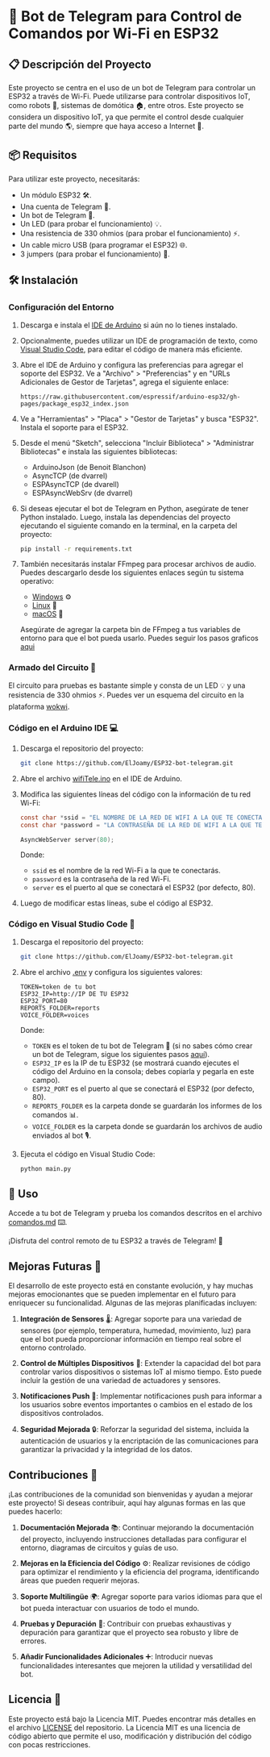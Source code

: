 # 🤖 Bot de Telegram para Control de Comandos por Wi-Fi en ESP32

## 📋 Descripción del Proyecto
Este proyecto se centra en el uso de un bot de Telegram para controlar un ESP32 a través de Wi-Fi. Puede utilizarse para controlar dispositivos IoT, como robots 🤖, sistemas de domótica 🏠, entre otros. Este proyecto se considera un dispositivo IoT, ya que permite el control desde cualquier parte del mundo 🌎, siempre que haya acceso a Internet 📡.

## 📦 Requisitos
Para utilizar este proyecto, necesitarás:

* Un módulo ESP32 🛠️.
* Una cuenta de Telegram 📱.
* Un bot de Telegram 🤖.
* Un LED (para probar el funcionamiento) 💡.
* Una resistencia de 330 ohmios (para probar el funcionamiento) ⚡.
* Un cable micro USB (para programar el ESP32) 🌐.
* 3 jumpers (para probar el funcionamiento) 🧰.

## 🛠️ Instalación

### Configuración del Entorno

1. Descarga e instala el [IDE de Arduino](https://www.arduino.cc/en/software) si aún no lo tienes instalado.

2. Opcionalmente, puedes utilizar un IDE de programación de texto, como [Visual Studio Code](https://code.visualstudio.com/download), para editar el código de manera más eficiente.

3. Abre el IDE de Arduino y configura las preferencias para agregar el soporte del ESP32. Ve a "Archivo" > "Preferencias" y en "URLs Adicionales de Gestor de Tarjetas", agrega el siguiente enlace:
   ```
   https://raw.githubusercontent.com/espressif/arduino-esp32/gh-pages/package_esp32_index.json
   ```

4. Ve a "Herramientas" > "Placa" > "Gestor de Tarjetas" y busca "ESP32". Instala el soporte para el ESP32.

5. Desde el menú "Sketch", selecciona "Incluir Biblioteca" > "Administrar Bibliotecas" e instala las siguientes bibliotecas:
   - ArduinoJson (de Benoit Blanchon)
   - AsyncTCP (de dvarrel)
   - ESPAsyncTCP (de dvarell)
   - ESPAsyncWebSrv (de dvarrel)

6. Si deseas ejecutar el bot de Telegram en Python, asegúrate de tener Python instalado. Luego, instala las dependencias del proyecto ejecutando el siguiente comando en la terminal, en la carpeta del proyecto:
   ```bash
   pip install -r requirements.txt
   ```

7. También necesitarás instalar FFmpeg para procesar archivos de audio. Puedes descargarlo desde los siguientes enlaces según tu sistema operativo:
   - [Windows](https://ffmpeg.org/download.html#build-windows) ⚙️
   - [Linux](https://ffmpeg.org/download.html#build-linux) 🐧
   - [macOS](https://ffmpeg.org/download.html#build-mac) 🍏
   
   Asegúrate de agregar la carpeta bin de FFmpeg a tus variables de entorno para que el bot pueda usarlo.
   Puedes seguir los pasos graficos [aqui](/media/ffmpeg)

### Armado del Circuito 🧩

El circuito para pruebas es bastante simple y consta de un LED 💡 y una resistencia de 330 ohmios ⚡. Puedes ver un esquema del circuito en la plataforma [wokwi](https://wokwi.com/).

### Código en el Arduino IDE 💻

1. Descarga el repositorio del proyecto:
   ```bash
   git clone https://github.com/ElJoamy/ESP32-bot-telegram.git
   ```

2. Abre el archivo [wifiTele.ino](/wifiTele.ino) en el IDE de Arduino.

3. Modifica las siguientes líneas del código con la información de tu red Wi-Fi:
   ```c
   const char *ssid = "EL NOMBRE DE LA RED DE WIFI A LA QUE TE CONECTARÁS";
   const char *password = "LA CONTRASEÑA DE LA RED DE WIFI A LA QUE TE CONECTARÁS";

   AsyncWebServer server(80);
   ```
   Donde:
   - `ssid` es el nombre de la red Wi-Fi a la que te conectarás.
   - `password` es la contraseña de la red Wi-Fi.
   - `server` es el puerto al que se conectará el ESP32 (por defecto, 80).

4. Luego de modificar estas líneas, sube el código al ESP32.

### Código en Visual Studio Code 🐍

1. Descarga el repositorio del proyecto:
   ```bash
   git clone https://github.com/ElJoamy/ESP32-bot-telegram.git
   ```

2. Abre el archivo [.env](.env.example) y configura los siguientes valores:

   ```
   TOKEN=token de tu bot
   ESP32_IP=http://IP DE TU ESP32
   ESP32_PORT=80
   REPORTS_FOLDER=reports
   VOICE_FOLDER=voices
   ```
   Donde:
   - `TOKEN` es el token de tu bot de Telegram 🤖 (si no sabes cómo crear un bot de Telegram, sigue los siguientes pasos [aquí](/pasos/CreateBotTelegram.md)).
   - `ESP32_IP` es la IP de tu ESP32 (se mostrará cuando ejecutes el código del Arduino en la consola; debes copiarla y pegarla en este campo).
   - `ESP32_PORT` es el puerto al que se conectará el ESP32 (por defecto, 80).
   - `REPORTS_FOLDER` es la carpeta donde se guardarán los informes de los comandos 📊.
   - `VOICE_FOLDER` es la carpeta donde se guardarán los archivos de audio enviados al bot 🎙️.

3. Ejecuta el código en Visual Studio Code:

   ```bash 
   python main.py
   ```

## 🚀 Uso

Accede a tu bot de Telegram y prueba los comandos descritos en el archivo [comandos.md](/pasos/comandos.md) ⌨️.

¡Disfruta del control remoto de tu ESP32 a través de Telegram! 🎉

## Mejoras Futuras 🚀

El desarrollo de este proyecto está en constante evolución, y hay muchas mejoras emocionantes que se pueden implementar en el futuro para enriquecer su funcionalidad. Algunas de las mejoras planificadas incluyen:

1. **Integración de Sensores** 🌡️: Agregar soporte para una variedad de sensores (por ejemplo, temperatura, humedad, movimiento, luz) para que el bot pueda proporcionar información en tiempo real sobre el entorno controlado.

2. **Control de Múltiples Dispositivos** 🤖: Extender la capacidad del bot para controlar varios dispositivos o sistemas IoT al mismo tiempo. Esto puede incluir la gestión de una variedad de actuadores y sensores.

3. **Notificaciones Push** 📩: Implementar notificaciones push para informar a los usuarios sobre eventos importantes o cambios en el estado de los dispositivos controlados.

4. **Seguridad Mejorada** 🔒: Reforzar la seguridad del sistema, incluida la autenticación de usuarios y la encriptación de las comunicaciones para garantizar la privacidad y la integridad de los datos.

## Contribuciones 🤝

¡Las contribuciones de la comunidad son bienvenidas y ayudan a mejorar este proyecto! Si deseas contribuir, aquí hay algunas formas en las que puedes hacerlo:

1. **Documentación Mejorada** 📚: Continuar mejorando la documentación del proyecto, incluyendo instrucciones detalladas para configurar el entorno, diagramas de circuitos y guías de uso.

2. **Mejoras en la Eficiencia del Código** ⚙️: Realizar revisiones de código para optimizar el rendimiento y la eficiencia del programa, identificando áreas que pueden requerir mejoras.

3. **Soporte Multilingüe** 🌍: Agregar soporte para varios idiomas para que el bot pueda interactuar con usuarios de todo el mundo.

4. **Pruebas y Depuración** 🐞: Contribuir con pruebas exhaustivas y depuración para garantizar que el proyecto sea robusto y libre de errores.

5. **Añadir Funcionalidades Adicionales** ➕: Introducir nuevas funcionalidades interesantes que mejoren la utilidad y versatilidad del bot.

## Licencia 📝

Este proyecto está bajo la Licencia MIT. Puedes encontrar más detalles en el archivo [LICENSE](LICENSE) del repositorio. La Licencia MIT es una licencia de código abierto que permite el uso, modificación y distribución del código con pocas restricciones.
